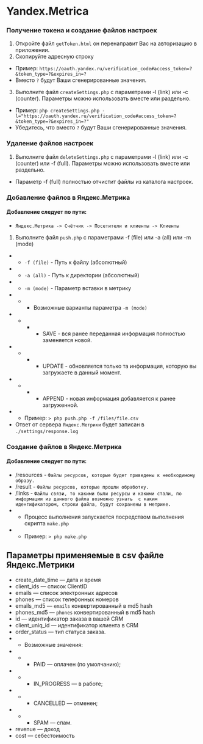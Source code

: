 # Yandex.Metrica

### Получение токена и создание файлов настроек
1. Откройте файл `getToken.html` он перенаправит Вас на авторизацию в приложении.
2. Скопируйте адресную строку
+ Пример: `https://oauth.yandex.ru/verification_code#access_token=?&token_type=?&expires_in=?`
+ Вместо `?` будут Ваши сгенерированные значения.
3. Выполните файл `createSettings.php` с параметрами -l (link) или -c (counter). Параметры можно использовать вместе или раздельно.
+ Пример: `php createSettings.php -l="https://oauth.yandex.ru/verification_code#access_token=?&token_type=?&expires_in=?"`
+ Убедитесь, что вместо `?` будут Ваши сгенерированные значения.

### Удаление файлов настроек
1. Выполните файл `deleteSettings.php` с параметрами -l (link) или -c (counter) или -f (full). Параметры можно использовать вместе или раздельно.
+ Параметр -f (full) полностью отчистит файлы из каталога настроек.

### Добавление файлов в Яндекс.Метрика
#### Добавление следует по пути: 
+ `Яндекс.Метрика -> Счётчик -> Посетители и клиенты -> Клиенты`
1. Выполните файл `push.php` с параметрами -f (file) или -a (all) или -m (mode)
+ + `-f (file)` - Путь к файлу (абсолютный)
+ + `-a (all)` - Путь к директории (абсолютный)
+ + `-m (mode)` - Параметр вставки в метрику
+ + + Возможные варианты параметра `-m (mode)`
+ + + + SAVE - вся ранее переданная информация полностью заменяется новой.
+ + + + UPDATE - обновляется только та информация, которую вы загружаете в данный момент.
+ + + + APPEND - новая информация добавляется к ранее загруженной.
+ + Пример: `> php push.php -f /files/file.csv`
+ Ответ от сервера `Яндекс.Метрики` будет записан в `./settings/response.log`

### Создание файлов в Яндекс.Метрика
#### Добавление следует по пути:
+ /resources - `Файлы ресурсов, которые будет приведены к необходимому образу.`
+ /result - `Файлы ресурсов, которые прошли обработку.`
+ /links - `Файлы связи, то какими были ресурсы и какими стали, по информации из данного файла возможно узнать 
с каким идентификатором, строки файла, будут сохранены в метрике.`
+ + Процесс выполнения запускается посредством выполнения скрипта `make.php`
+ + Пример: `> php make.php`

## Параметры применяемые в csv файле Яндекс.Метрики
+ create_date_time — дата и время
+ client_ids — список ClientID
+ emails — список электронных адресов
+ phones — список телефонных номеров
+ emails_md5 — `emails` конвертированный в md5 hash
+ phones_md5 — `phones` конвертированный в md5 hash
+ id — идентификатор заказа в вашей CRM
+ client_uniq_id — идентификатор клиента в CRM
+ order_status — тип статуса заказа.
+ + Возможные значения:
+ + + PAID — оплачен (по умолчанию);
+ + + IN_PROGRESS — в работе;
+ + + CANCELLED — отменен;
+ + + SPAM — спам.
+ revenue — доход
+ cost — себестоимость